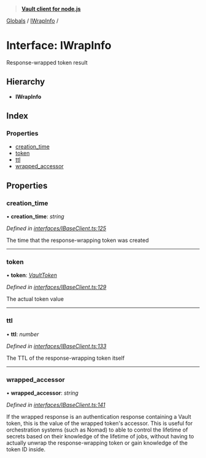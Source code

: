 > **[Vault client for node.js](../README.md)**

[Globals](../globals.md) / [IWrapInfo](iwrapinfo.md) /

# Interface: IWrapInfo

Response-wrapped token result

## Hierarchy

* **IWrapInfo**

## Index

### Properties

* [creation_time](iwrapinfo.md#creation_time)
* [token](iwrapinfo.md#token)
* [ttl](iwrapinfo.md#ttl)
* [wrapped_accessor](iwrapinfo.md#wrapped_accessor)

## Properties

###  creation_time

• **creation_time**: *string*

*Defined in [interfaces/IBaseClient.ts:125](https://github.com/theogravity/vault-tacular/blob/07227c0/src/interfaces/IBaseClient.ts#L125)*

The time that the response-wrapping token was created

___

###  token

• **token**: *[VaultToken](../globals.md#vaulttoken)*

*Defined in [interfaces/IBaseClient.ts:129](https://github.com/theogravity/vault-tacular/blob/07227c0/src/interfaces/IBaseClient.ts#L129)*

The actual token value

___

###  ttl

• **ttl**: *number*

*Defined in [interfaces/IBaseClient.ts:133](https://github.com/theogravity/vault-tacular/blob/07227c0/src/interfaces/IBaseClient.ts#L133)*

The TTL of the response-wrapping token itself

___

###  wrapped_accessor

• **wrapped_accessor**: *string*

*Defined in [interfaces/IBaseClient.ts:141](https://github.com/theogravity/vault-tacular/blob/07227c0/src/interfaces/IBaseClient.ts#L141)*

If the wrapped response is an authentication response containing a Vault token,
this is the value of the wrapped token's accessor. This is useful for orchestration
systems (such as Nomad) to able to control the lifetime of secrets based on their
knowledge of the lifetime of jobs, without having to actually unwrap the response-wrapping
token or gain knowledge of the token ID inside.